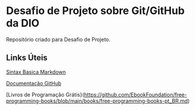 # Desafio de Projeto sobre Git/GitHub da DIO
Repositório criado para Desafio de Projeto.

## Links Úteis
[Sintax Basica Markdown](https://www.markdownguide.org/basic-syntax/)

[Documentação GitHub](https://docs.github.com/pt)

[Livros de Programação Grátis}(https://github.com/EbookFoundation/free-programming-books/blob/main/books/free-programming-books-pt_BR.md)


